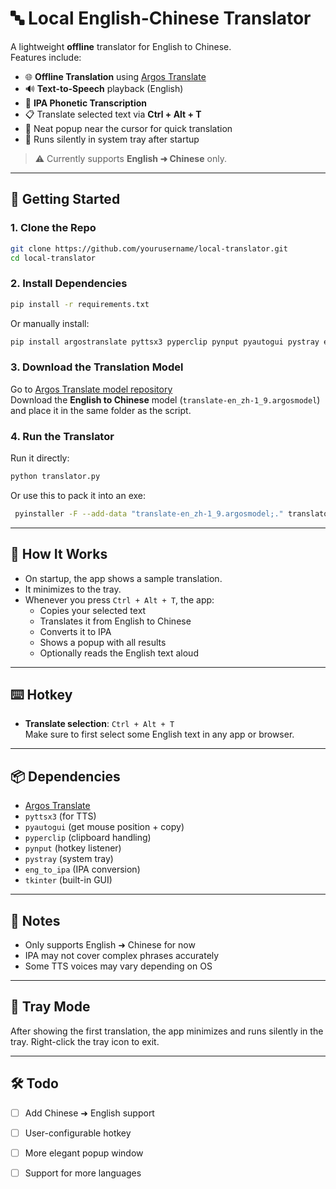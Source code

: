 
# 🔤 Local English-Chinese Translator

A lightweight **offline** translator for English to Chinese.  
Features include:

- 🌐 **Offline Translation** using [Argos Translate](https://www.argosopentech.com/argospm/index/)
- 🔊 **Text-to-Speech** playback (English)
- 🔡 **IPA Phonetic Transcription**
- 📋 Translate selected text via **Ctrl + Alt + T**
- 📌 Neat popup near the cursor for quick translation
- 🧊 Runs silently in system tray after startup

> ⚠️ Currently supports **English ➜ Chinese** only.


---

## 🚀 Getting Started

### 1. Clone the Repo

```bash
git clone https://github.com/yourusername/local-translator.git
cd local-translator
```

### 2. Install Dependencies

```bash
pip install -r requirements.txt
```

Or manually install:

```bash
pip install argostranslate pyttsx3 pyperclip pynput pyautogui pystray eng_to_ipa
```

### 3. Download the Translation Model

Go to [Argos Translate model repository](https://www.argosopentech.com/argospm/index/)  
Download the **English to Chinese** model (`translate-en_zh-1_9.argosmodel`) and place it in the same folder as the script.

### 4. Run the Translator
Run it directly:
```bash
python translator.py
```
Or use this to pack it into an exe:
```bash
 pyinstaller -F --add-data "translate-en_zh-1_9.argosmodel;." translator.py
```
---

## 🧠 How It Works

- On startup, the app shows a sample translation.
- It minimizes to the tray.
- Whenever you press `Ctrl + Alt + T`, the app:
  - Copies your selected text
  - Translates it from English to Chinese
  - Converts it to IPA
  - Shows a popup with all results
  - Optionally reads the English text aloud

---

## ⌨️ Hotkey

- **Translate selection**: `Ctrl + Alt + T`  
Make sure to first select some English text in any app or browser.

---

## 📦 Dependencies

- [Argos Translate](https://github.com/argosopentech/argos-translate)
- `pyttsx3` (for TTS)
- `pyautogui` (get mouse position + copy)
- `pyperclip` (clipboard handling)
- `pynput` (hotkey listener)
- `pystray` (system tray)
- `eng_to_ipa` (IPA conversion)
- `tkinter` (built-in GUI)

---

## 📌 Notes

- Only supports English ➜ Chinese for now
- IPA may not cover complex phrases accurately
- Some TTS voices may vary depending on OS

---

## 🧊 Tray Mode

After showing the first translation, the app minimizes and runs silently in the tray. Right-click the tray icon to exit.

---

## 🛠️ Todo

- [ ] Add Chinese ➜ English support
- [ ] User-configurable hotkey
- [ ] More elegant popup window
- [ ] Support for more languages


